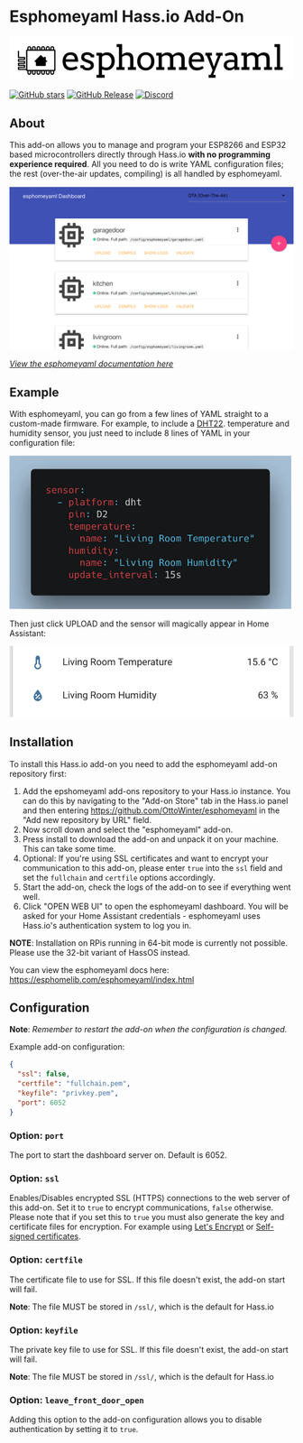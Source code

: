 # Esphomeyaml Hass.io Add-On

[![esphomeyaml logo](https://raw.githubusercontent.com/OttoWinter/esphomeyaml/dev/esphomeyaml-edge/logo.png)](https://esphomelib.com/esphomeyaml/index.html)

[![GitHub stars](https://img.shields.io/github/stars/OttoWinter/esphomelib.svg?style=social&label=Star&maxAge=2592000)](https://github.com/OttoWinter/esphomelib)
[![GitHub Release][releases-shield]][releases]
[![Discord][discord-shield]][discord]

## About

This add-on allows you to manage and program your ESP8266 and ESP32 based microcontrollers
directly through Hass.io **with no programming experience required**. All you need to do
is write YAML configuration files; the rest (over-the-air updates, compiling) is all
handled by esphomeyaml.

<p align="center">
<img title="esphomeyaml dashboard screenshot" src="https://raw.githubusercontent.com/OttoWinter/esphomeyaml/dev/esphomeyaml-edge/images/screenshot.png" width="700px"></img>
</p>

[_View the esphomeyaml documentation here_](https://esphomelib.com/esphomeyaml/index.html)

## Example

With esphomeyaml, you can go from a few lines of YAML straight to a custom-made
firmware. For example, to include a [DHT22][dht22].
temperature and humidity sensor, you just need to include 8 lines of YAML
in your configuration file:

<img title="esphomeyaml DHT configuration example" src="https://raw.githubusercontent.com/OttoWinter/esphomeyaml/dev/esphomeyaml-edge/images/dht-example.png" width="500px"></img>

Then just click UPLOAD and the sensor will magically appear in Home Assistant:

<img title="esphomelib Home Assistant MQTT discovery" src="https://raw.githubusercontent.com/OttoWinter/esphomeyaml/dev/esphomeyaml-edge/images/temperature-humidity.png" width="600px"></img>

## Installation

To install this Hass.io add-on you need to add the esphomeyaml add-on repository
first:

1. Add the epshomeyaml add-ons repository to your Hass.io instance. You can do this by navigating to the "Add-on Store" tab in the Hass.io panel and then entering https://github.com/OttoWinter/esphomeyaml in the "Add new repository by URL" field.
2. Now scroll down and select the "esphomeyaml" add-on.
3. Press install to download the add-on and unpack it on your machine. This can take some time.
4. Optional: If you're using SSL certificates and want to encrypt your communication to this add-on, please enter `true` into the `ssl` field and set the `fullchain` and `certfile` options accordingly.
5. Start the add-on, check the logs of the add-on to see if everything went well.
6. Click "OPEN WEB UI" to open the esphomeyaml dashboard. You will be asked for your Home Assistant credentials - esphomeyaml uses Hass.io's authentication system to log you in.

**NOTE**: Installation on RPis running in 64-bit mode is currently not possible. Please use the 32-bit variant of HassOS instead.

You can view the esphomeyaml docs here: https://esphomelib.com/esphomeyaml/index.html

## Configuration

**Note**: _Remember to restart the add-on when the configuration is changed._

Example add-on configuration:

```json
{
  "ssl": false,
  "certfile": "fullchain.pem",
  "keyfile": "privkey.pem",
  "port": 6052
}
```

### Option: `port`

The port to start the dashboard server on. Default is 6052.

### Option: `ssl`

Enables/Disables encrypted SSL (HTTPS) connections to the web server of this add-on.
Set it to `true` to encrypt communications, `false` otherwise.
Please note that if you set this to `true` you must also generate the key and certificate
files for encryption. For example using [Let's Encrypt](https://www.home-assistant.io/addons/lets_encrypt/)
or [Self-signed certificates](https://www.home-assistant.io/docs/ecosystem/certificates/tls_self_signed_certificate/).

### Option: `certfile`

The certificate file to use for SSL. If this file doesn't exist, the add-on start will fail.

**Note**: The file MUST be stored in `/ssl/`, which is the default for Hass.io

### Option: `keyfile`

The private key file to use for SSL. If this file doesn't exist, the add-on start will fail.

**Note**: The file MUST be stored in `/ssl/`, which is the default for Hass.io

### Option: `leave_front_door_open`

Adding this option to the add-on configuration allows you to disable
authentication by setting it to `true`.

[discord-shield]: https://img.shields.io/discord/429907082951524364.svg
[dht22]: https://esphomelib.com/esphomeyaml/components/sensor/dht.html
[discord]: https://discord.me/KhAMKrd
[releases-shield]: https://img.shields.io/github/release/OttoWinter/esphomeyaml.svg
[releases]: https://esphomelib.com/esphomeyaml/changelog/index.html
[repository]: https://github.com/OttoWinter/esphomeyaml
